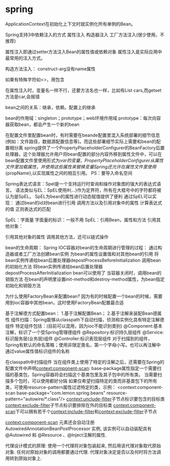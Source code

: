 # spring

ApplicationContext在初始化上下文时就实例化所有单例的Bean。

Spring支持3中依赖注入的方式
属性注入
构造器注入
工厂方法注入(很少使用，不推荐)

属性注入即通过setter方法注入Bean的属性值或依赖对象
属性注入是实际应用中最常用的注入方式。

构造方法注入：
construct-arg没有name属性

如果有特殊字符如<>，用<![CDATA[]]>包含

在属性注入时，变量名一样不行，还要方法名也一样，比如有List<Car> cars,而getset方法是car,会报错

bean之间的关系：继承，依赖。配置上的继承

bean的作用域：singleton；prototype；web环境作用域
prototype：每次向容器获取bean，都会产生一个新的bean

在配置文件里配置bean时，有时需要在beande配置里混入系统部署的细节信息(例如：文件路径，数据源配置信息等)。而这些部署细节实际上需要和bean的配置相分离
spring提供了一个PropertyPlaceholderConfigurer的BeanFactory后置处理器，这个处理器允许用户将bean配置的部分内容外移到属性文件中，可以在bean配置文件里使用形式为${var}的变量，PropertyPlaceholderConfigurer从属性文件里加载属性，并使用这些属性来替换变量
Spring还允许在属性文件里使用${propName},以实现属性之间的相互引用。
PS：要导入命名空间


Spring表达式语言：Spel是一个支持运行时查询和操作对象图的强大的表达式语言。
语法类似与EL：SpEL使用#{...}作为定界符，所有在大框号中的字符都将被认为是SpEL。
SpEL为bean的属性进行动态赋值提供了便利
通过SpEL可以实现：
通过bean的id对bean进行引用
调用方法以及引用对象中的属性
计算表达式的值
正则表达式的匹配

SpEL：字面量
字面量的标识：一般不用
SpEL：引用Bean，属性和方法
引用其他对象：
<!--通过value属性和SpEL配置Bean之间的应用关系 -->
<property name="prefix" value="#{prefixGenerator}"></propert>
引用其他对象的属性
调用其他方法，还可以链式操作

bean的生命周期：
Spring IOC容器对bean的生命周期进行管理的过程：
通过构造器或者工厂方法创建bean实例
为bean的属性设置值和对其他bean的引用
将bean实例传递给bean后置处理器depostProcessBeforeInitialization
调用bean的初始化方法
将bean实例传递给bean后置处理器depostProcessAfterInitialization
bean可以使用了
当容器关闭时，调用bean的销毁方法
在bean的声明里设置init-method和destroy-method属性，为bean指定初始化和销毁方法

为什么使用FactoryBean来配置bean?
因为有的时候配置一个bean的时候，需要用到ioc容器中其他bean，这时使用FactoryBean配置最合适

基于注解德方式配置bean：
1.基于注解配置Bean；
2.基于注解来装配Bean德属性
组件扫描：Spring能够从classpath下自动扫描，侦测和实例化具有特定注解德组件
特定组件包括：(目前可以混用，因为ioc不能识别类别)
@Component:基本注解，标识了一个受Spring管理德组件
@Repository:标识持久层组件
@Service:标识服务层(业务层)组件
@Controller:标识表现层组件
对于扫描到的组件，Spring有默认的命名策略；使用非限定类名，第一个字母小写。也可以再注解中通过value属性值标识组件的名称

在classpath中扫描组件
当在组件类上使用了特定的注解之后，还需要在Spring的配置文件中声明<context:component-scan>:
base-package属性指定一个需要扫描的基类包，Spring容器将会扫描这个基类包里及其子包中的所有类。
当需要扫描多个包时，可以使用都好分隔
如果仅希望扫描特定的类而非基类包下的所有类，可使用resource-pattern属性过滤特定的类，示例：
<context:component-scan base-package="com.lemon.spring.beans" resource-pattern="autowire/*.class"/>
<context:unclude-filter>子节点标识要包含的目标类
<context:exclude-filter>子节点标识要排除在外的目标类
<context:component-scan>下可以拥有若干个<context:include-filter>和<context:exclude-filter>子节点

<context:component-scan> 元素还会自动注册 AutowiredAnnotationBeanPostProcessor 实例, 该实例可以自动装配具有 @Autowired 和 @Resource 、@Inject注解的属性.


代理设计模式的原理: 使用一个代理将对象包装起来, 然后用该代理对象取代原始对象. 任何对原始对象的调用都要通过代理. 代理对象决定是否以及何时将方法调用转到原始对象上.
